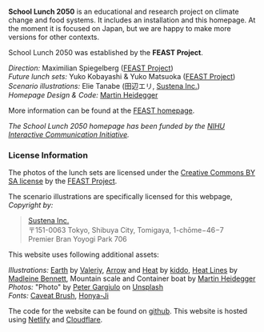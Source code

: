 **School Lunch 2050** is an educational and research project on climate change and food systems. It includes an installation and this homepage. At the moment it is focused on Japan, but we are happy to make more versions for other contexts.

School Lunch 2050 was established by the **FEAST Project**.

_Direction:_ Maximilian Spiegelberg ([FEAST Project][feast])<br/>
_Future lunch sets:_ Yuko Kobayashi & Yuko Matsuoka ([FEAST Project][feast]) <br/>
_Scenario illustrations:_ Elie Tanabe (田辺エリ, [Sustena Inc.][sustena])<br/>
_Homepage Design & Code:_ [Martin Heidegger][mh]<br/>

More information can be found at the [FEAST homepage](https://feastproject.org/school-lunch-2050).

_The School Lunch 2050 homepage has been funded by the [NIHU Interactive Communication Initiative][nihu]._

### License Information

The photos of the lunch sets are licensed under the [Creative Commons BY SA license][cc-by-sa] by the [FEAST Project][feast].

The scenario illustrations are specifically licensed for this webpage, _Copyright by:_

> [Sustena Inc.][sustena]<br/>
> 〒151-0063 Tokyo, Shibuya City, Tomigaya, 1-chōme−46−7<br/>
> Premier Bran Yoyogi Park 706<br/>

This website uses following additional assets:

_Illustrations:_ [Earth](https://thenounproject.com/term/earth/2225388/) by [Valeriy](https://thenounproject.com/valeriy25/), [Arrow](https://thenounproject.com/term/arrow/593917/) and [Heat](https://thenounproject.com/term/heat/689788/) by [kiddo](https://thenounproject.com/indygo/), [Heat Lines](https://thenounproject.com/term/heat-lines/1224531/) by [Madleine Bennett](https://thenounproject.com/madeleine.bennett), Mountain scale and Container boat by [Martin Heidegger][mh]<br/>
_Photos:_ "Photo" by [Peter Gargiulo](https://unsplash.com/@grndezyns) on [Unsplash](https://unsplash.com/photos/cGNCepznaV8)<br/>
_Fonts:_ [Caveat Brush](https://fonts.google.com/specimen/Caveat+Brush?preview.text_type=custom), [Honya-Ji](http://honya.nyanta.jp/)

The code for the website can be found on [github](https://github.com/school-lunch2050/kyushoku2050.org/).
This website is hosted using [Netlify](https://netlify.com) and [Cloudflare](https://cloudflare.com).

[feast]: https://www.feastproject.org/headquarter/
[sustena]: http://www.sustena.org/
[cc-by-sa]: https://creativecommons.org/licenses/by-sa/4.0/legalcode
[nihu]: https://www.chikyu.ac.jp/activities/visualization/
[mh]: https://github.com/sponsors/martinheidegger
